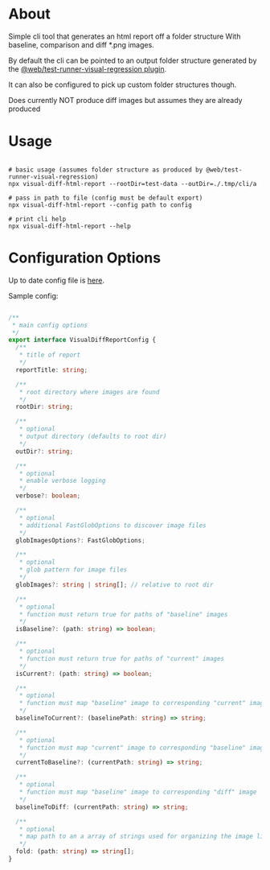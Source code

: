 # About

Simple cli tool that generates an html report off a folder structure
With baseline, comparison and diff *.png images.

By default the cli can be pointed to an output folder structure generated by the [@web/test-runner-visual-regression plugin](https://www.npmjs.com/package/@web/test-runner-visual-regression).

It can also be configured to pick up custom folder structures though.

Does currently NOT produce diff images but assumes they are already produced


# Usage
```

# basic usage (assumes folder structure as produced by @web/test-runner-visual-regression)
npx visual-diff-html-report --rootDir=test-data --outDir=./.tmp/cli/a

# pass in path to file (config must be default export)
npx visual-diff-html-report --config path to config

# print cli help
npx visual-diff-html-report --help
```

# Configuration Options

Up to date config file is [here](./src/generate.ts).

Sample config:

```ts

/**
 * main config options
 */
export interface VisualDiffReportConfig {
  /**
   * title of report
   */
  reportTitle: string;

  /**
   * root directory where images are found
   */
  rootDir: string;

  /**
   * optional
   * output directory (defaults to root dir)
   */
  outDir?: string;

  /**
   * optional
   * enable verbose logging
   */
  verbose?: boolean;

  /**
   * optional
   * additional FastGlobOptions to discover image files
   */
  globImagesOptions?: FastGlobOptions;

  /**
   * optional
   * glob pattern for image files
   */
  globImages?: string | string[]; // relative to root dir

  /**
   * optional
   * function must return true for paths of "baseline" images
   */
  isBaseline?: (path: string) => boolean;

  /**
   * optional
   * function must return true for paths of "current" images
   */
  isCurrent?: (path: string) => boolean;

  /**
   * optional
   * function must map "baseline" image to corresponding "current" image
   */
  baselineToCurrent?: (baselinePath: string) => string;

  /**
   * optional
   * function must map "current" image to corresponding "baseline" image
   */
  currentToBaseline?: (currentPath: string) => string;

  /**
   * optional
   * function must map "baseline" image to corresponding "diff" image
   */
  baselineToDiff: (currentPath: string) => string;

  /**
   * optional
   * map path to an a array of strings used for organizing the image list in folders
   */
  fold: (path: string) => string[];
}
```



